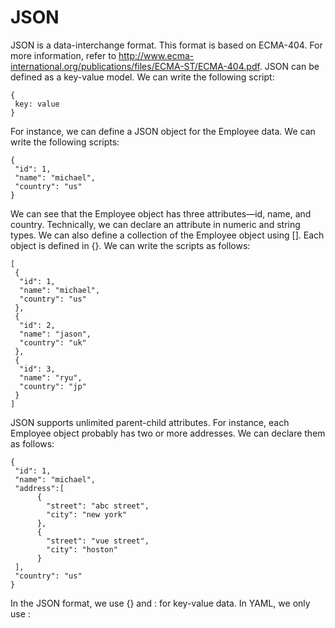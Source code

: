 # JSON

JSON is a data-interchange format. This format is based on ECMA-404. For more information, refer to http://www.ecma-international.org/publications/files/ECMA-ST/ECMA-404.pdf. JSON can be defined as a key-value model. We can write the following script:

```
{
 key: value
}
```

For instance, we can define a JSON object for the Employee data. We can write the following scripts:

```
{
 "id": 1,
 "name": "michael",
 "country": "us"
}
```

We can see that the Employee object has three attributes—id, name, and country. 
Technically, we can declare an attribute in numeric and string types. We can also define a collection of the Employee object using []. 
Each object is defined in {}. We can write the scripts as follows:

```
[
 {
  "id": 1,
  "name": "michael",
  "country": "us"
 },
 {
  "id": 2,
  "name": "jason",
  "country": "uk"
 },
 {
  "id": 3,
  "name": "ryu",
  "country": "jp"
 }
]
```

JSON supports unlimited parent-child attributes. For instance, each Employee object probably has two or more addresses. We can declare them as follows:

```
{
 "id": 1,
 "name": "michael",
 "address":[
      {
        "street": "abc street",
        "city": "new york"
      },
      {
        "street": "vue street",
        "city": "hoston"
      }
 ],
 "country": "us"
}

```

In the JSON format, we use {} and : for key-value data. In YAML, we only use :